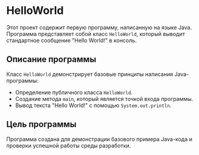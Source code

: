 # HelloWorld

Этот проект содержит первую программу, написанную на языке Java. Программа представляет собой класс `HelloWorld`, который выводит стандартное сообщение \"Hello World!\" в консоль.

## Описание программы

Класс `HelloWorld` демонстрирует базовые принципы написания Java-программы:
- Определение публичного класса `HelloWorld`.
- Создание метода `main`, который является точкой входа программы.
- Вывод текста \"Hello World!\" с помощью `System.out.println`.

## Цель программы
Программа создана для демонстрации базового примера Java-кода и проверки успешной работы среды разработки.

